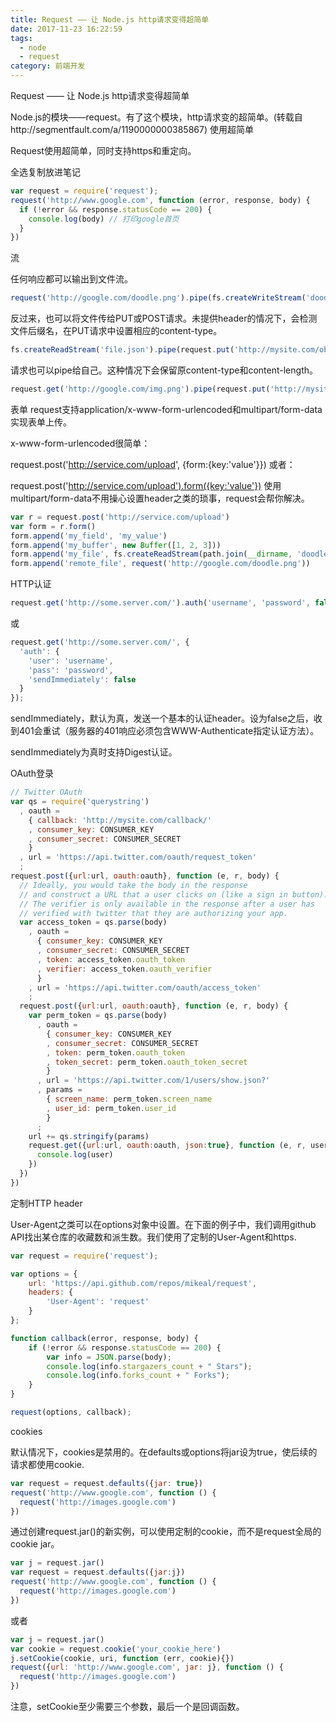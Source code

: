 ```yaml
---
title: Request —— 让 Node.js http请求变得超简单
date: 2017-11-23 16:22:59
tags:
  - node
  - request
category: 前端开发
---
```

Request —— 让 Node.js http请求变得超简单

Node.js的模块——request。有了这个模块，http请求变的超简单。(转载自http://segmentfault.com/a/1190000000385867)
使用超简单

Request使用超简单，同时支持https和重定向。

全选复制放进笔记
```javascript
var request = require('request');
request('http://www.google.com', function (error, response, body) {
  if (!error && response.statusCode == 200) {
    console.log(body) // 打印google首页
  }
})
```
<!--more-->
流

任何响应都可以输出到文件流。
```javascript
request('http://google.com/doodle.png').pipe(fs.createWriteStream('doodle.png'))
```
反过来，也可以将文件传给PUT或POST请求。未提供header的情况下，会检测文件后缀名，在PUT请求中设置相应的content-type。
```javascript
fs.createReadStream('file.json').pipe(request.put('http://mysite.com/obj.json'))
```
请求也可以pipe给自己。这种情况下会保留原content-type和content-length。
```javascript
request.get('http://google.com/img.png').pipe(request.put('http://mysite.com/img.png'))
```
表单
request支持application/x-www-form-urlencoded和multipart/form-data实现表单上传。

x-www-form-urlencoded很简单：

request.post('http://service.com/upload', {form:{key:'value'}})
或者：

request.post('http://service.com/upload').form({key:'value'})
使用multipart/form-data不用操心设置header之类的琐事，request会帮你解决。
```javascript
var r = request.post('http://service.com/upload')
var form = r.form()
form.append('my_field', 'my_value')
form.append('my_buffer', new Buffer([1, 2, 3]))
form.append('my_file', fs.createReadStream(path.join(__dirname, 'doodle.png'))
form.append('remote_file', request('http://google.com/doodle.png'))
```
 HTTP认证
```javascript
request.get('http://some.server.com/').auth('username', 'password', false);
```
 或
```javascript
request.get('http://some.server.com/', {
  'auth': {
    'user': 'username',
    'pass': 'password',
    'sendImmediately': false
  }
});
```
sendImmediately，默认为真，发送一个基本的认证header。设为false之后，收到401会重试（服务器的401响应必须包含WWW-Authenticate指定认证方法）。

sendImmediately为真时支持Digest认证。

OAuth登录
```javascript
// Twitter OAuth
var qs = require('querystring')
  , oauth =
    { callback: 'http://mysite.com/callback/'
    , consumer_key: CONSUMER_KEY
    , consumer_secret: CONSUMER_SECRET
    }
  , url = 'https://api.twitter.com/oauth/request_token'
  ;
request.post({url:url, oauth:oauth}, function (e, r, body) {
  // Ideally, you would take the body in the response
  // and construct a URL that a user clicks on (like a sign in button).
  // The verifier is only available in the response after a user has
  // verified with twitter that they are authorizing your app.
  var access_token = qs.parse(body)
    , oauth =
      { consumer_key: CONSUMER_KEY
      , consumer_secret: CONSUMER_SECRET
      , token: access_token.oauth_token
      , verifier: access_token.oauth_verifier
      }
    , url = 'https://api.twitter.com/oauth/access_token'
    ;
  request.post({url:url, oauth:oauth}, function (e, r, body) {
    var perm_token = qs.parse(body)
      , oauth =
        { consumer_key: CONSUMER_KEY
        , consumer_secret: CONSUMER_SECRET
        , token: perm_token.oauth_token
        , token_secret: perm_token.oauth_token_secret
        }
      , url = 'https://api.twitter.com/1/users/show.json?'
      , params =
        { screen_name: perm_token.screen_name
        , user_id: perm_token.user_id
        }
      ;
    url += qs.stringify(params)
    request.get({url:url, oauth:oauth, json:true}, function (e, r, user) {
      console.log(user)
    })
  })
})
```
定制HTTP header

User-Agent之类可以在options对象中设置。在下面的例子中，我们调用github API找出某仓库的收藏数和派生数。我们使用了定制的User-Agent和https.
```javascript
var request = require('request');

var options = {
    url: 'https://api.github.com/repos/mikeal/request',
    headers: {
        'User-Agent': 'request'
    }
};

function callback(error, response, body) {
    if (!error && response.statusCode == 200) {
        var info = JSON.parse(body);
        console.log(info.stargazers_count + " Stars");
        console.log(info.forks_count + " Forks");
    }
}

request(options, callback);
```
 cookies

默认情况下，cookies是禁用的。在defaults或options将jar设为true，使后续的请求都使用cookie.
```javascript
var request = request.defaults({jar: true})
request('http://www.google.com', function () {
  request('http://images.google.com')
})
```
通过创建request.jar()的新实例，可以使用定制的cookie，而不是request全局的cookie jar。
```javascript
var j = request.jar()
var request = request.defaults({jar:j})
request('http://www.google.com', function () {
  request('http://images.google.com')
})
```
或者
```javascript
var j = request.jar()
var cookie = request.cookie('your_cookie_here')
j.setCookie(cookie, uri, function (err, cookie){})
request({url: 'http://www.google.com', jar: j}, function () {
  request('http://images.google.com')
})
```
注意，setCookie至少需要三个参数，最后一个是回调函数。
